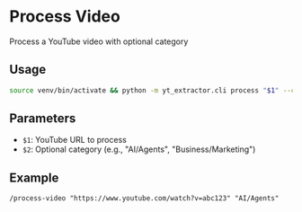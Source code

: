 # Process Video

Process a YouTube video with optional category

## Usage
```bash
source venv/bin/activate && python -m yt_extractor.cli process "$1" --category "$2"
```

## Parameters
- `$1`: YouTube URL to process
- `$2`: Optional category (e.g., "AI/Agents", "Business/Marketing")

## Example
```
/process-video "https://www.youtube.com/watch?v=abc123" "AI/Agents"
```